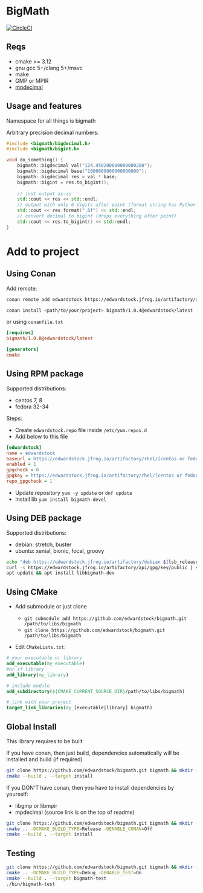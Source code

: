 # BigMath

 [![CircleCI](https://circleci.com/gh/edwardstock/bigmath/tree/master.svg?style=svg)](https://circleci.com/gh/edwardstock/bigmath/tree/master)


## Reqs
* cmake >= 3.12
* gnu gcc 5+/clang 5+/msvc
* make
* GMP or MPIR
* [mpdecimal](https://www.bytereef.org/mpdecimal/)

## Usage and features

Namespace for all things is bigmath

Arbitrary precision decimal numbers:
```c++
#include <bigmath/bigdecimal.h>
#include <bigmath/bigint.h>

void do_something() {
    bigmath::bigdecimal val("124.450200000000000200");
    bigmath::bigdecimal base("1000000000000000000");
    bigmath::bigdecimal res = val * base;
    bigmath::bigint = res.to_bigint();
    
    // just output as-is
    std::cout << res << std::endl;
    // output with only 6 digits after point (format string has Python syntax)
    std::cout << res.format(".6f") << std::endl;
    // convert decimal to bigint (drops everything after point)
    std::cout << res.to_bigint() << std::endl;
}
```

# Add to project
## Using Conan

Add remote:
```bash
conan remote add edwardstock https://edwardstock.jfrog.io/artifactory/api/conan/conan
```

```bash
conan install <path/to/your/project> bigmath/1.0.4@edwardstock/latest
```

or using `conanfile.txt`

```ini
[requires]
bigmath/1.0.8@edwardstock/latest

[generators]
cmake
```

## Using RPM package

Supported distributions:

- centos 7, 8
- fedora 32-34

Steps:

* Create `edwardstock.repo` file inside `/etc/yum.repos.d`
* Add below to this file

```ini
[edwardstock]
name = edwardstock
baseurl = https://edwardstock.jfrog.io/artifactory/rhel/[centos or fedora]/\$releasever/\$basearch
enabled = 1
gpgcheck = 0
gpgkey = https://edwardstock.jfrog.io/artifactory/rhel/[centos or fedora]/\$releasever/\$basearch/repodata/repomd.xml.key
repo_gpgcheck = 1
```

* Update repository `yum -y update` or `dnf update`
* Install lib `yum install bigmath-devel`

## Using DEB package

Supported distributions:

- debian: stretch, buster
- ubuntu: xenial, bionic, focal, groovy

```bash
echo "deb https://edwardstock.jfrog.io/artifactory/debian $(lsb_release -c -s) main" | sudo tee -a /etc/apt/sources.list
curl -s https://edwardstock.jfrog.io/artifactory/api/gpg/key/public | sudo apt-key add -
apt update && apt install libbigmath-dev
```

## Using CMake

* Add submodule or just clone
    * `git submodule add https://github.com/edwardstock/bigmath.git /path/to/libs/bigmath`
    * `git clone https://github.com/edwardstock/bigmath.git /path/to/libs/bigmath`

* Edit `CMakeLists.txt`:

```cmake
# your executable or library
add_executable(my_executable)
#or if library
add_library(my_library)

# include module
add_subdirectory(${CMAKE_CURRENT_SOURCE_DIR}/path/to/libs/bigmath)

# link with your project
target_link_libraries(my_[executable|library] bigmath)
```

## Global Install
This library requires to be built

If you have conan, then just build, dependencies automatically will be installed and build (if required)
```bash
git clone https://github.com/edwardstock/bigmath.git bigmath && mkdir -p build && cd bigmath/build
cmake --build . --target install
```

If you DON'T have conan, then you have to install dependencies by yourself:
- libgmp or libmpir
- mpdecimal (source link is on the top of readme)

```bash
git clone https://github.com/edwardstock/bigmath.git bigmath && mkdir -p build && cd bigmath/build
cmake .. -DCMAKE_BUILD_TYPE=Release -DENABLE_CONAN=Off
cmake --build . --target install
```

## Testing
```bash
git clone https://github.com/edwardstock/bigmath.git bigmath && mkdir -p build && cd bigmath/build
cmake .. -DCMAKE_BUILD_TYPE=Debug -DENABLE_TEST=On
cmake --build . --target bigmath-test
./bin/bigmath-test
```